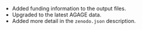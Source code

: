 - Added funding information to the output files.
- Upgraded to the latest AGAGE data.
- Added more detail in the `zenodo.json` description.
